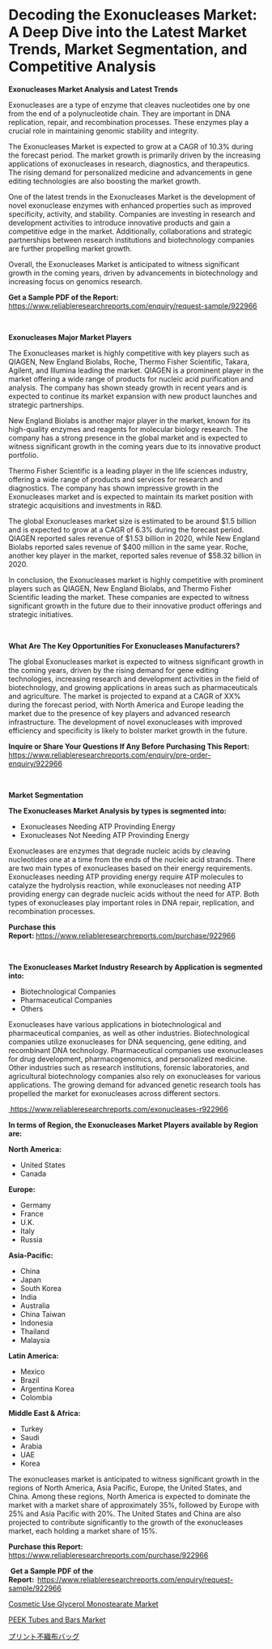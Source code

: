 <p><h1>Decoding the Exonucleases Market: A Deep Dive into the Latest Market Trends, Market Segmentation, and Competitive Analysis</h1></p><p><strong>Exonucleases Market Analysis and Latest Trends</strong></p>
<p><p>Exonucleases are a type of enzyme that cleaves nucleotides one by one from the end of a polynucleotide chain. They are important in DNA replication, repair, and recombination processes. These enzymes play a crucial role in maintaining genomic stability and integrity.</p><p>The Exonucleases Market is expected to grow at a CAGR of 10.3% during the forecast period. The market growth is primarily driven by the increasing applications of exonucleases in research, diagnostics, and therapeutics. The rising demand for personalized medicine and advancements in gene editing technologies are also boosting the market growth.</p><p>One of the latest trends in the Exonucleases Market is the development of novel exonuclease enzymes with enhanced properties such as improved specificity, activity, and stability. Companies are investing in research and development activities to introduce innovative products and gain a competitive edge in the market. Additionally, collaborations and strategic partnerships between research institutions and biotechnology companies are further propelling market growth.</p><p>Overall, the Exonucleases Market is anticipated to witness significant growth in the coming years, driven by advancements in biotechnology and increasing focus on genomics research.</p></p>
<p><strong>Get a Sample PDF of the Report:&nbsp;</strong> <a href="https://www.reliableresearchreports.com/enquiry/request-sample/922966">https://www.reliableresearchreports.com/enquiry/request-sample/922966</a></p>
<p>&nbsp;</p>
<p><strong>Exonucleases Major Market Players</strong></p>
<p><p>The Exonucleases market is highly competitive with key players such as QIAGEN, New England Biolabs, Roche, Thermo Fisher Scientific, Takara, Agilent, and Illumina leading the market. QIAGEN is a prominent player in the market offering a wide range of products for nucleic acid purification and analysis. The company has shown steady growth in recent years and is expected to continue its market expansion with new product launches and strategic partnerships.</p><p>New England Biolabs is another major player in the market, known for its high-quality enzymes and reagents for molecular biology research. The company has a strong presence in the global market and is expected to witness significant growth in the coming years due to its innovative product portfolio.</p><p>Thermo Fisher Scientific is a leading player in the life sciences industry, offering a wide range of products and services for research and diagnostics. The company has shown impressive growth in the Exonucleases market and is expected to maintain its market position with strategic acquisitions and investments in R&D.</p><p>The global Exonucleases market size is estimated to be around $1.5 billion and is expected to grow at a CAGR of 6.3% during the forecast period. QIAGEN reported sales revenue of $1.53 billion in 2020, while New England Biolabs reported sales revenue of $400 million in the same year. Roche, another key player in the market, reported sales revenue of $58.32 billion in 2020.</p><p>In conclusion, the Exonucleases market is highly competitive with prominent players such as QIAGEN, New England Biolabs, and Thermo Fisher Scientific leading the market. These companies are expected to witness significant growth in the future due to their innovative product offerings and strategic initiatives.</p></p>
<p>&nbsp;</p>
<p><strong>What Are The Key Opportunities For Exonucleases Manufacturers?</strong></p>
<p><p>The global Exonucleases market is expected to witness significant growth in the coming years, driven by the rising demand for gene editing technologies, increasing research and development activities in the field of biotechnology, and growing applications in areas such as pharmaceuticals and agriculture. The market is projected to expand at a CAGR of XX% during the forecast period, with North America and Europe leading the market due to the presence of key players and advanced research infrastructure. The development of novel exonucleases with improved efficiency and specificity is likely to bolster market growth in the future.</p></p>
<p><strong>Inquire or Share Your Questions If Any Before Purchasing This Report:</strong> <a href="https://www.reliableresearchreports.com/enquiry/pre-order-enquiry/922966">https://www.reliableresearchreports.com/enquiry/pre-order-enquiry/922966</a></p>
<p>&nbsp;</p>
<p><strong>Market Segmentation</strong></p>
<p><strong>The Exonucleases Market Analysis by types is segmented into:</strong></p>
<p><ul><li>Exonucleases Needing ATP Provinding Energy</li><li>Exonucleases Not Needing ATP Provinding Energy</li></ul></p>
<p><p>Exonucleases are enzymes that degrade nucleic acids by cleaving nucleotides one at a time from the ends of the nucleic acid strands. There are two main types of exonucleases based on their energy requirements. Exonucleases needing ATP providing energy require ATP molecules to catalyze the hydrolysis reaction, while exonucleases not needing ATP providing energy can degrade nucleic acids without the need for ATP. Both types of exonucleases play important roles in DNA repair, replication, and recombination processes.</p></p>
<p><strong>Purchase this Report:&nbsp;</strong><a href="https://www.reliableresearchreports.com/purchase/922966">https://www.reliableresearchreports.com/purchase/922966</a></p>
<p>&nbsp;</p>
<p><strong>The Exonucleases Market Industry Research by Application is segmented into:</strong></p>
<p><ul><li>Biotechnological Companies</li><li>Pharmaceutical Companies</li><li>Others</li></ul></p>
<p><p>Exonucleases have various applications in biotechnological and pharmaceutical companies, as well as other industries. Biotechnological companies utilize exonucleases for DNA sequencing, gene editing, and recombinant DNA technology. Pharmaceutical companies use exonucleases for drug development, pharmacogenomics, and personalized medicine. Other industries such as research institutions, forensic laboratories, and agricultural biotechnology companies also rely on exonucleases for various applications. The growing demand for advanced genetic research tools has propelled the market for exonucleases across different sectors.</p></p>
<p><a href="https://www.reliableresearchreports.com/exonucleases-r922966">&nbsp;https://www.reliableresearchreports.com/exonucleases-r922966</a></p>
<p><strong>In terms of Region, the Exonucleases Market Players available by Region are:</strong></p>
<p>
    <p> <strong> North America: </strong>
        <ul>
            <li>United States</li>
            <li>Canada</li>
        </ul>
        </p> 
    <p> <strong> Europe: </strong>
        <ul>
            <li>Germany</li>
            <li>France</li>
            <li>U.K.</li>
            <li>Italy</li>
            <li>Russia</li>
        </ul>
        </p> 
    <p> <strong> Asia-Pacific: </strong>
        <ul>
            <li>China</li>
            <li>Japan</li>
            <li>South Korea</li>
            <li>India</li>
            <li>Australia</li>
            <li>China Taiwan</li>
            <li>Indonesia</li>
            <li>Thailand</li>
            <li>Malaysia</li>
        </ul>
        </p> 
    <p> <strong> Latin America: </strong>
        <ul>
            <li>Mexico</li>
            <li>Brazil</li>
            <li>Argentina Korea</li>
            <li>Colombia</li>
        </ul>
        </p> 
    <p> <strong> Middle East & Africa: </strong>
        <ul>
            <li>Turkey</li>
            <li>Saudi</li>
            <li>Arabia</li>
            <li>UAE</li>
            <li>Korea</li>
        </ul>
    </p>
    </p>
<p><p>The exonucleases market is anticipated to witness significant growth in the regions of North America, Asia Pacific, Europe, the United States, and China. Among these regions, North America is expected to dominate the market with a market share of approximately 35%, followed by Europe with 25% and Asia Pacific with 20%. The United States and China are also projected to contribute significantly to the growth of the exonucleases market, each holding a market share of 15%.</p></p>
<p><strong>Purchase this Report: </strong><a href="https://www.reliableresearchreports.com/purchase/922966">https://www.reliableresearchreports.com/purchase/922966</a></p>
<p>&nbsp;<strong>Get a Sample PDF of the Report:&nbsp;&nbsp;</strong><a href="https://www.reliableresearchreports.com/enquiry/request-sample/922966">https://www.reliableresearchreports.com/enquiry/request-sample/922966</a></p>
<p><strong></strong></p>
<p><p><a href="https://full-wildebeest-80b.notion.site/Cosmetic-Use-Glycerol-Monostearate-Market-Size-Reveals-the-Best-Marketing-Channels-In-Global-Industr-eedf648f8f494e60ba92deeb666b9fd1">Cosmetic Use Glycerol Monostearate Market</a></p><p><a href="https://issuu.com/reportprime-2/docs/peek-tubes-and-bars-market-size-2030.pptx">PEEK Tubes and Bars Market</a></p><p><a href="https://github.com/mares423/Market-Research-Report-List-1/blob/main/420288452524.md">プリント不織布バッグ</a></p></p>